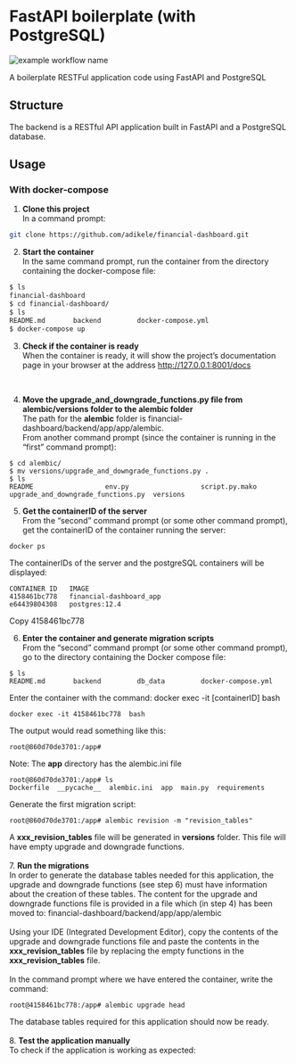 # FastAPI boilerplate (with PostgreSQL)
![example workflow name](https://github.com/thalesbruno/fastapi-boilerplate/workflows/Tests/badge.svg)

A boilerplate RESTFul application code using FastAPI and PostgreSQL

## Structure
The backend is a RESTful API application built in FastAPI and a PostgreSQL database.

## Usage

### With docker-compose
1. **Clone this project**
<br /> In a command prompt:
```bash
git clone ​​https://github.com/adikele/financial-dashboard.git
```

2. **Start the container**
<br /> In the same command prompt, run the container from the directory containing the docker-compose file: 
```bash
$ ls
financial-dashboard
$ cd financial-dashboard/
$ ls 
README.md		backend			docker-compose.yml
$ docker-compose up
```

3. **Check if the container is ready**
<br /> When the container is ready, it will show the project’s documentation page in your browser at the address http://127.0.0.1:8001/docs
<br /> 

4. **Move the upgrade_and_downgrade_functions.py file from alembic/versions folder to the alembic folder**
<br /> The path for the **alembic** folder is financial-dashboard/backend/app/app/alembic.
<br /> From another command prompt (since the container is running in the “first” command prompt):
```
$ cd alembic/
$ mv versions/upgrade_and_downgrade_functions.py .
$ ls
README					env.py					script.py.mako				upgrade_and_downgrade_functions.py	versions
```

5. **Get the containerID of the server**
<br /> From the “second” command prompt (or some other command prompt), get the containerID of the container running the server:
```
docker ps 
```
The containerIDs of the server and the postgreSQL containers will be displayed:
```
CONTAINER ID   IMAGE                     
4158461bc778   financial-dashboard_app   
e64439804308   postgres:12.4             
```
Copy 4158461bc778
<br /> 

6. **Enter the container and generate migration scripts**
<br /> From the “second” command prompt (or some other command prompt), go to the directory containing the Docker compose file:
 ```
$ ls
README.md		backend			db_data			docker-compose.yml
```
Enter the container with the command: docker exec -it [containerID] bash
```
docker exec -it 4158461bc778  bash
```
The output would read something like this:
```
root@860d70de3701:/app# 
```
Note: The **app** directory has the alembic.ini file
```
root@860d70de3701:/app# ls
Dockerfile  __pycache__  alembic.ini  app  main.py  requirements
```
Generate the first migration script:
```
root@860d70de3701:/app# alembic revision -m "revision_tables"
```
A **xxx_revision_tables** file will be generated in **versions** folder. This file will have empty upgrade and downgrade functions. 
<br /> 
<br /> 
7. **Run the migrations**
<br /> In order to generate the database tables needed for this application, the upgrade and downgrade functions (see step 6) must have information about the creation of these tables. The content for the upgrade and downgrade functions file is provided in a file which (in step 4) has been moved to: financial-dashboard/backend/app/app/alembic
<br /> <br /> Using your IDE (Integrated Development Editor), copy the contents of the upgrade and downgrade functions file and paste the contents in the **xxx_revision_tables** file by replacing the empty functions in the **xxx_revision_tables** file.
<br />  <br /> In the command prompt where we have entered the container, write the command:
```
root@4158461bc778:/app# alembic upgrade head
```
The database tables required for this application should now be ready.
<br /> 
<br /> 
8. **Test the application manually**
<br /> To check if the application is working as expected:
